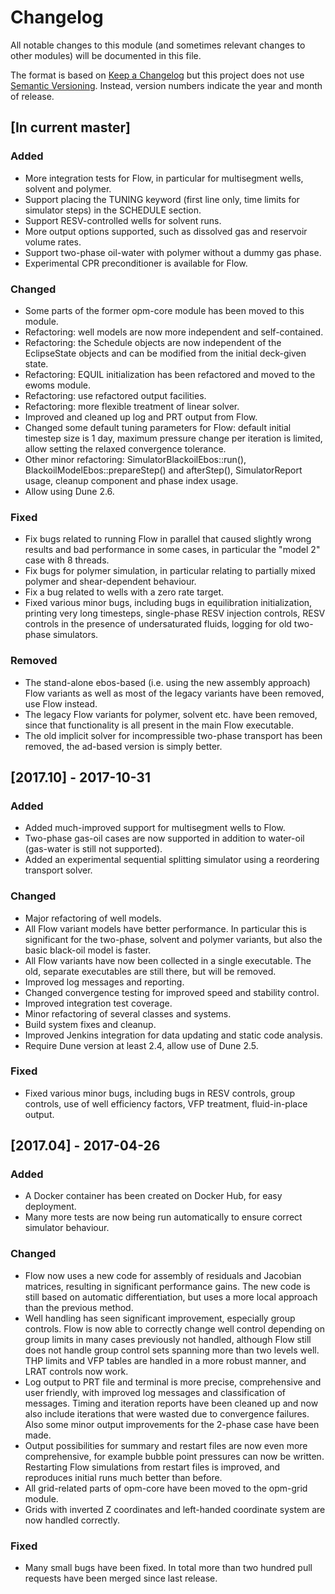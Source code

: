 # Changelog
All notable changes to this module (and sometimes relevant changes to other modules) will be documented in this file.

The format is based on [Keep a Changelog](http://keepachangelog.com/en/1.0.0/)
but this project does not use [Semantic Versioning](http://semver.org/spec/v2.0.0.html).
Instead, version numbers indicate the year and month of release.



## [In current master]

### Added
- More integration tests for Flow, in particular for multisegment wells, solvent and polymer.
- Support placing the TUNING keyword (first line only, time limits for simulator steps) in the SCHEDULE section.
- Support RESV-controlled wells for solvent runs.
- More output options supported, such as dissolved gas and reservoir volume rates.
- Support two-phase oil-water with polymer without a dummy gas phase.
- Experimental CPR preconditioner is available for Flow.

### Changed
- Some parts of the former opm-core module has been moved to this module.
- Refactoring: well models are now more independent and self-contained.
- Refactoring: the Schedule objects are now independent of the EclipseState objects and can be modified from the initial deck-given state.
- Refactoring: EQUIL initialization has been refactored and moved to the ewoms module.
- Refactoring: use refactored output facilities.
- Refactoring: more flexible treatment of linear solver.
- Improved and cleaned up log and PRT output from Flow.
- Changed some default tuning parameters for Flow: default initial timestep size is 1 day, maximum pressure change per iteration is limited, allow setting the relaxed convergence tolerance.
- Other minor refactoring: SimulatorBlackoilEbos::run(), BlackoilModelEbos::prepareStep() and afterStep(), SimulatorReport usage, cleanup component and phase index usage.
- Allow using Dune 2.6.

### Fixed
- Fix bugs related to running Flow in parallel that caused slightly wrong results and bad performance in some cases, in particular the "model 2" case with 8 threads.
- Fix bugs for polymer simulation, in particular relating to partially mixed polymer and shear-dependent behaviour.
- Fix a bug related to wells with a zero rate target.
- Fixed various minor bugs, including bugs in equilibration initialization, printing very long timesteps, single-phase RESV injection controls, RESV controls in the presence of undersaturated fluids, logging for old two-phase simulators.

### Removed
- The stand-alone ebos-based (i.e. using the new assembly approach) Flow variants as well as most of the legacy variants have been removed, use Flow instead.
- The legacy Flow variants for polymer, solvent etc. have been removed, since that functionality is all present in the main Flow executable.
- The old implicit solver for incompressible two-phase transport has been removed, the ad-based version is simply better.

## [2017.10] - 2017-10-31

### Added
- Added much-improved support for multisegment wells to Flow.
- Two-phase gas-oil cases are now supported in addition to water-oil (gas-water is still not supported).
- Added an experimental sequential splitting simulator using a reordering transport solver.

### Changed
- Major refactoring of well models.
- All Flow variant models have better performance. In particular this is significant for the two-phase, solvent and polymer variants, but also the basic black-oil model is faster.
- All Flow variants have now been collected in a single executable. The old, separate executables are still there, but will be removed.
- Improved log messages and reporting.
- Changed convergence testing for improved speed and stability control.
- Improved integration test coverage.
- Minor refactoring of several classes and systems.
- Build system fixes and cleanup.
- Improved Jenkins integration for data updating and static code analysis.
- Require Dune version at least 2.4, allow use of Dune 2.5.

### Fixed
- Fixed various minor bugs, including bugs in RESV controls, group controls, use of well efficiency factors, VFP treatment, fluid-in-place output.



## [2017.04] - 2017-04-26

### Added
- A Docker container has been created on Docker Hub, for easy deployment.
- Many more tests are now being run automatically to ensure correct simulator behaviour.

### Changed
- Flow now uses a new code for assembly of residuals and Jacobian matrices, resulting in significant performance gains. The new code is still based on automatic differentiation, but uses a more local approach than the previous method.
- Well handling has seen significant improvement, especially group controls. Flow is now able to correctly change well control depending on group limits in many cases previously not handled, although Flow still does not handle group control sets spanning more than two levels well. THP limits and VFP tables are handled in a more robust manner, and LRAT controls now work.
- Log output to PRT file and terminal is more precise, comprehensive and user friendly, with improved log messages and classification of messages. Timing and iteration reports have been cleaned up and now also include iterations that were wasted due to convergence failures. Also some minor output improvements for the 2-phase case have been made.
- Output possibilities for summary and restart files are now even more comprehensive, for example bubble point pressures can now be written. Restarting Flow simulations from restart files is improved, and reproduces initial runs much better than before.
- All grid-related parts of opm-core have been moved to the opm-grid module.
- Grids with inverted Z coordinates and left-handed coordinate system are now handled correctly.

### Fixed
- Many small bugs have been fixed. In total more than two hundred pull requests have been merged since last release.








